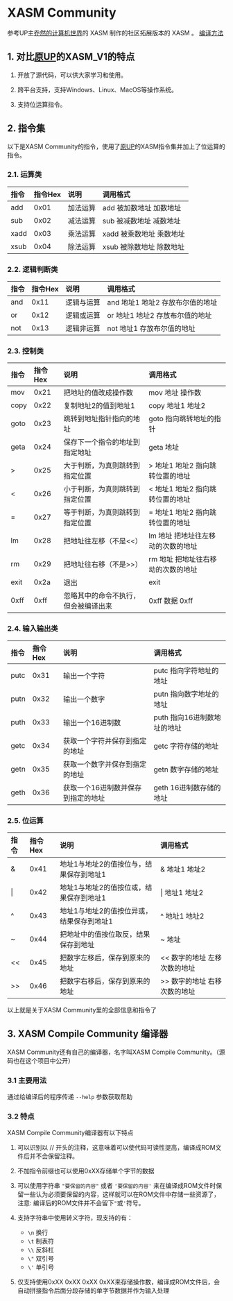 # XASM Community
参考UP主[乔然的计算机世界](https://space.bilibili.com/1285279188)的 XASM 制作的社区拓展版本的 XASM 。
[编译方法](./build.md)

## 1. 对比[原UP](https://space.bilibili.com/1285279188)的XASM_V1的特点

1. 开放了源代码，可以供大家学习和使用。

2. 跨平台支持，支持Windows、Linux、MacOS等操作系统。

3. 支持位运算指令。

## 2. 指令集

以下是XASM Community的指令，使用了[原UP](https://space.bilibili.com/1285279188)的XASM指令集并加上了位运算的指令。

### 2.1. 运算类

|指令|指令Hex|说明|调用格式|
|:-|:-|:-|:-|
|add|0x01|加法运算|add 被加数地址 加数地址|
|sub|0x02|减法运算|sub 被减数地址 减数地址|
|xadd|0x03|乘法运算|xadd 被乘数地址 乘数地址|
|xsub|0x04|除法运算|xsub 被除数地址 除数地址|

<!-- ```yml
add 指向被加数的地址 指向加数地址 # 执行1次加法运算 (hex: 0x01)

sub 指向被减数的地址 指向减数地址 # 执行1次减法运算 (hex: 0x02)

xadd 指向被乘数的例子 指向乘数地址 # 执行1次乘法运算 (hex: 0x03)

xsub 指向被除数的地址 指向除数地址 # 执行1次除法运算 (hex: 0x04)
``` -->

### 2.2. 逻辑判断类

|指令|指令Hex|说明|调用格式|
|:-|:-|:-|:-|
|and|0x11|逻辑与运算|and 地址1 地址2 存放布尔值的地址|
|or|0x12|逻辑或运算|or 地址1 地址2 存放布尔值的地址|
|not|0x13|逻辑非运算|not 地址1 存放布尔值的地址|

<!-- ```yml
and 地址1 地址2 存放布尔值的地址 # 进行一次与运算，返回为1表示成立，返回为0表示不成立 (hex: 0x11)

or 地址1 地址2 存放布尔值的地址 # 进行一次或运算，返回为1表示成立，返回为0表示不成立 (hex: 0x12)

not 地址1 地址2 存放布尔值的地址 # 进行一次非运算，返回为1表示成立，返回为0表示不成立 (hex: 0x13)
``` -->

### 2.3. 控制类

|指令|指令Hex|说明|调用格式|
|:-|:-|:-|:-|
|mov|0x21|把地址的值改成操作数|mov 地址 操作数|
|copy|0x22|复制地址2的值到地址1|copy 地址1 地址2|
|goto|0x23|跳转到地址指针指向的地址|goto 指向跳转地址的指针|
|geta|0x24|保存下一个指令的地址到指定地址|geta 地址|
|\>|0x25|大于判断，为真则跳转到指定位置|> 地址1 地址2 指向跳转位置的地址|
|<|0x26|小于判断，为真则跳转到指定位置|< 地址1 地址2 指向跳转位置的地址|
|=|0x27|等于判断，为真则跳转到指定位置|= 地址1 地址2 指向跳转位置的地址|
|lm|0x28|把地址往左移（不是<<）|lm 地址 把地址往左移动的次数的地址|
|rm|0x29|把地址往右移（不是>>）|rm 地址 把地址往右移动的次数的地址|
|exit|0x2a|退出|exit|
|0xff|0xff|忽略其中的命令不执行，但会被编译出来|0xff 数据 0xff|


<!-- ```yml
mov 地址 操作数 # 执行1次赋值操作，此操作不需要直接寻址，填入地址和操作数即可 (hex: 0x21)

copy 地址1 地址2 # 复制地址2内的数据到地址1 (hex: 0x22)

goto 地址 # 从地址中读取输入并找到接下来要跳转的位置 (hex: 0x23)

geta 地址 # 获得当前程序计数器的位置并回存到指定地址 (hex: 0x24)

> 地址1 地址2 指向跳转位置的地址 # 执行1次大于判断，如果成立，跳转到地址指向的位置 (hex: 0x25)

< 地址1 地址2 指向跳转位置的地址 # 执行1次小于判断，如果成立，跳转到地址指向的位置 (hex: 0x26)

= 地址1 地址2 指向跳转位置的地址 # 执行1次相等判断，如果成立，跳转到地址指向的位置 (hex: 0x27)

lm 源地址 指向左移次数的地址 # (hex: 0x28)

rm 源地址 指向石移次数的地址 # (hex: 0x29)

exit # 结束程序的运行 (hex: 0x2a)
``` -->

### 2.4. 输入输出类

|指令|指令Hex|说明|调用格式|
|:-|:-|:-|:-|
|putc|0x31|输出一个字符|putc 指向字符地址的地址|
|putn|0x32|输出一个数字|putn 指向数字地址的地址|
|puth|0x33|输出一个16进制数|puth 指向16进制数地址的地址|
|getc|0x34|获取一个字符并保存到指定的地址|getc 字符存储的地址|
|getn|0x35|获取一个数字并保存到指定的地址|getn 数字存储的地址|
|geth|0x36|获取一个16进制数并保存到指定的地址|geth 16进制数存储的地址|

<!-- ```yml
putc 指向一个地址的指针 # 输出一个字符，从输入中获取对应的地址，然后从地址中获取要输出的内容 (hex: 0x31)

putn 指向一个地址的指针 # 输出一个数字，从输入中获取对应的地址，然后从地址中获取要输出的内容 (hex: 0x32)

puth 指向一个地址的指针 # 输出一个16进制数，从输入中获取对应的地址，然后从地址中获取要输出的内容 (hex: 0x33)

getc 地址 # 从键盘上获取一个字符并保存到指定的地址 (hex: 0x34)

getn 地址 # 从键盘上获取一个整型数据并保存到指定的地址 (hex: 0x35)

geth 地址 # 从键盘上获取一个整型数据并保存到指定的地址 (hex: 0x36)
``` -->

### 2.5. 位运算
|指令|指令Hex|说明|调用格式|
|:-|:-|:-|:-|
|&|0x41|地址1与地址2的值按位与，结果保存到地址1|& 地址1 地址2|
|\||0x42|地址1与地址2的值按位或，结果保存到地址1|\| 地址1 地址2|
|^|0x43|地址1与地址2的值按位异或，结果保存到地址1|^ 地址1 地址2|
|~|0x44|把地址中的值按位取反，结果保存到地址|~ 地址|
|<<|0x45|把数字左移后，保存到原来的地址|<< 数字的地址 左移次数的地址|
|\>>|0x46|把数字右移后，保存到原来的地址|>> 数字的地址 右移次数的地址|

以上就是关于XASM Community里的全部信息和指令了


## 3. XASM Compile Community 编译器

XASM Community还有自己的编译器，名字叫XASM Compile Community。（源码也在这个项目中公开）

### 3.1 主要用法

通过给编译后的程序传递 `--help` 参数获取帮助

### 3.2 特点

XASM Compile Community编译器有以下特点

1. 可以识别以 // 开头的注释，这意味着可以使代码可读性提高，编译成ROM文件后并不会保留注释。

2. 不加指令前缀也可以使用0xXX存储单个字节的数据

3. 可以使用字符串 `"要保留的内容"` 或者 `'要保留的内容'`  来在编译成ROM文件时保留一些认为必须要保留的内容，这样就可以在ROM文件中存储一些资源了，注意: 编译后的ROM文件并不会留下`"`或`'`符号。

4. 支持字符串中使用转义字符，现支持的有：
    - `\n` 换行
    - `\t` 制表符
    - `\\` 反斜杠
    - `\"` 双引号
    - `\'` 单引号

5. 仅支持使用0xXX 0xXX 0xXX 0xXX来存储操作数，编译成ROM文件后，会自动拼接指令后面分段存储的单字节数据并作为输入处理